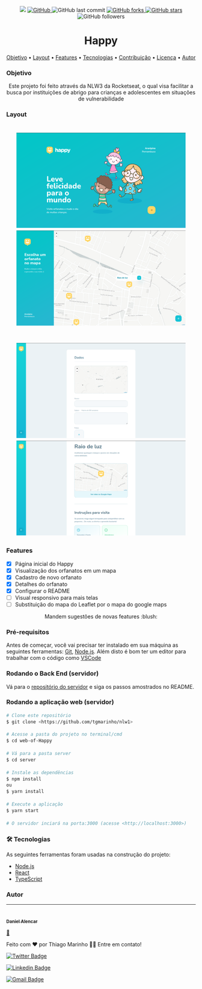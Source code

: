 <p align="center">

  <img src="https://img.shields.io/static/v1?label=status&message=adicionando+novas+features&color=d4f002&style=flat-square&logo=dev">

  <a href="https://github.com/Daniel-Alencar/web-of-Happy">
    <img alt="GitHub" src="https://img.shields.io/github/license/Daniel-Alencar/web-of-Happy?color=6cb810&style=flat-square">
  </a>
  <img alt="GitHub last commit" src="https://img.shields.io/github/last-commit/Daniel-Alencar/web-of-Happy?logo=git&style=flat-square">
  

  <a href="https://github.com/Daniel-Alencar/web-of-Happy/network">
    <img alt="GitHub forks" src="https://img.shields.io/github/forks/Daniel-Alencar/web-of-Happy?logo=github&style=flat-square">
  </a>

  <a href="https://github.com/Daniel-Alencar/web-of-Happy/stargazers">
    <img alt="GitHub stars" src="https://img.shields.io/github/stars/Daniel-Alencar/web-of-Happy?logo=github&style=flat-square">
  </a>
  <img alt="GitHub followers" src="https://img.shields.io/github/followers/Daniel-Alencar?logo=github&style=flat-square">
</p>

<h1 align="center">
  Happy
</h1>


<p align="center">
 <a href="#objetivo">Objetivo</a> •
 <a href="#layout">Layout</a> • 
 <a href="#features">Features</a> • 
 <a href="#tecnologias">Tecnologias</a> • 
 <a href="#contribuicao">Contribuição</a> • 
 <a href="#licença">Licença</a> • 
 <a href="#autor">Autor</a>
</p>

### Objetivo

<p align="center"> Este projeto foi feito através da NLW3 da Rocketseat, o qual visa facilitar a busca por instituições de abrigo para crianças e adolescentes em situações de vulnerabilidade</p>

### Layout

<h1 align="center">
  <img width="450" alt="NextLevelWeek" title="#NextLevelWeek" src="./assets/Happy-Banner.png" />
  <img width="450" alt="NextLevelWeek" title="#NextLevelWeek" src="./assets/choice-orphanage.png" />
</h1>
<h1 align="center">
  <img width="450" alt="NextLevelWeek" title="#NextLevelWeek" src="./assets/create-orphanage.png" />
  <img width="450" alt="NextLevelWeek" title="#NextLevelWeek" src="./assets/Orphanage-details.png" />
</h1>

### Features

- [x] Página inicial do Happy
- [x] Visualização dos orfanatos em um mapa
- [x] Cadastro de novo orfanato
- [x] Detalhes do orfanato
- [x] Configurar o README
- [ ] Visual responsivo para mais telas
- [ ] Substituição do mapa do Leaflet por o mapa do google maps

<p align="center">Mandem sugestões de novas features :blush:<p/>


### Pré-requisitos

Antes de começar, você vai precisar ter instalado em sua máquina as seguintes ferramentas:
[Git](https://git-scm.com), [Node.js](https://nodejs.org/en/). 
Além disto é bom ter um editor para trabalhar com o código como [VSCode](https://code.visualstudio.com/)

### Rodando o Back End (servidor)

Vá para o [repositório do servidor](https://github.com/Daniel-Alencar/backend-of-Happy) e siga os passos amostrados no README.

### Rodando a aplicação web (servidor)

```bash
# Clone este repositório
$ git clone <https://github.com/tgmarinho/nlw1>

# Acesse a pasta do projeto no terminal/cmd
$ cd web-of-Happy

# Vá para a pasta server
$ cd server

# Instale as dependências
$ npm install
ou
$ yarn install

# Execute a aplicação
$ yarn start

# O servidor inciará na porta:3000 (acesse <http://localhost:3000>)
```

### 🛠 Tecnologias

As seguintes ferramentas foram usadas na construção do projeto:

- [Node.js](https://nodejs.org/en/)
- [React](https://pt-br.reactjs.org/)
- [TypeScript](https://www.typescriptlang.org/)

### Autor
---

<a href="https://blog.rocketseat.com.br/author/thiago/">
 <img style="border-radius: 50%;" src="https://avatars3.githubusercontent.com/u/380327?s=460&u=61b426b901b8fe02e12019b1fdb67bf0072d4f00&v=4" width="100px;" alt=""/>
 <br/>
 <sub>
   <b>Daniel Alencar</b>
 </sub>
</a>

<a href="https://blog.rocketseat.com.br/author/thiago//" title="Rocketseat">🚀
</a>


Feito com ❤️ por Thiago Marinho 👋🏽 Entre em contato!

[![Twitter Badge](https://img.shields.io/badge/-@tgmarinho-1ca0f1?style=flat-square&labelColor=1ca0f1&logo=twitter&logoColor=white&link=https://twitter.com/tgmarinho)](https://www.instagram.com/daniel_alencar_/)

[![Linkedin Badge](https://img.shields.io/badge/-Thiago-blue?style=flat-square&logo=Linkedin&logoColor=white&link=https://www.linkedin.com/in/tgmarinho/)](https://www.linkedin.com/in/Daniel746/) 

[![Gmail Badge](https://img.shields.io/badge/-tgmarinho@gmail.com-c14438?style=flat-square&logo=Gmail&logoColor=white&link=mailto:tgmarinho@gmail.com)](mailto:tgmarinho@gmail.com)
